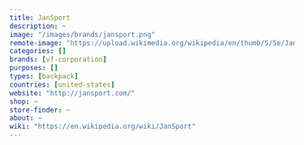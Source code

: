 ```yaml
---
title: JanSport
description: ~
image: "/images/brands/jansport.png"
remote-image: "https://upload.wikimedia.org/wikipedia/en/thumb/5/5e/Jansportlogo.jpg/250px-Jansportlogo.jpg"
categories: []
brands: [vf-corporation]
purposes: []
types: [backpack]
countries: [united-states]
website: "http://jansport.com/"
shop: ~
store-finder: ~
about: ~
wiki: "https://en.wikipedia.org/wiki/JanSport"
---
```

